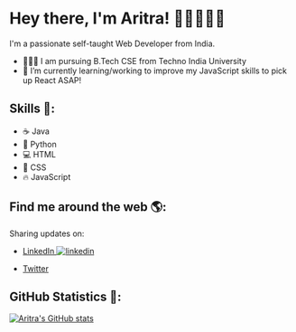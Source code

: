 <!--
### Hi there 👋


**aritrabarik/aritrabarik** is a ✨ _special_ ✨ repository because its `README.md` (this file) appears on your GitHub profile.

Here are some ideas to get you started:

- 🔭 I’m currently working on ...
- 🌱 I’m currently learning ...
- 👯 I’m looking to collaborate on ...
- 🤔 I’m looking for help with ...
- 💬 Ask me about ...
- 📫 How to reach me: ...
- 😄 Pronouns: ...
- ⚡ Fun fact: ...
-->

# Hey there, I'm Aritra! 👋🏼👨🏼‍💻

I'm a passionate self-taught Web Developer from India.

- 👨🏼‍🎓 I am pursuing B.Tech CSE from Techno India University
- 🚀 I’m currently learning/working to improve my JavaScript skills to pick up React ASAP!

## Skills 🦾:

- ☕ Java
- 🐍 Python
- 💻 HTML
- 🎨 CSS
- 🔥 JavaScript

## Find me around the web 🌎:

Sharing updates on:

- <a href="https://www.linkedin.com/in/aritrabarik/">LinkedIn <img src="https://i.stack.imgur.com/gVE0j.png" alt="linkedin"></a>

- <a href="https://twitter.com/BarikAritra">Twitter </a>

## GitHub Statistics 🤖:

[![Aritra's GitHub stats](https://github-readme-stats.vercel.app/api?username=aritrabarik&count_private=true&show_icons=true&theme=dark)](https://github.com/anuraghazra/github-readme-stats)

<!---
aritrabarik/aritrabarik is a ✨ special ✨ repository because its `README.md` (this file) appears on your GitHub profile.
You can click the Preview link to take a look at your changes.
--->
